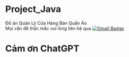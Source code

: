 # Project_Java
Đồ án Quản Lý Cửa Hàng Bán Quần Áo
<br>
Mọi vấn đề thắc mắc vui lòng liên hệ qua <a href="mailto:nvkkhanh301@gmail.com">
  <img src="https://img.shields.io/badge/Gmail-D14836?style=for-the-badge&logo=gmail&logoColor=white" alt="Gmail Badge"/>
</a>

# Cảm ơn ChatGPT
